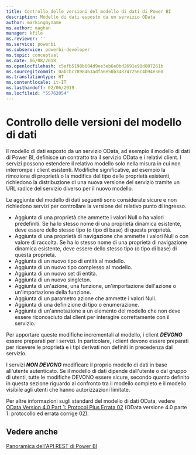 ```yaml
---
title: Controllo delle versioni del modello di dati di Power BI
description: Modello di dati esposto da un servizio OData
author: markingmyname
ms.author: maghan
manager: kfile
ms.reviewer: ''
ms.service: powerbi
ms.subservice: powerbi-developer
ms.topic: conceptual
ms.date: 06/08/2018
ms.openlocfilehash: c5efb5198b604d9ee3eb6e0bd2691e98d807261b
ms.sourcegitcommit: 0abcbc7898463adfa6e50b348747256c4b94e360
ms.translationtype: HT
ms.contentlocale: it-IT
ms.lasthandoff: 02/06/2019
ms.locfileid: "55762054"
---
```

# <a name="data-model-versioning"></a>Controllo delle versioni del modello di dati

Il modello di dati esposto da un servizio OData, ad esempio il modello di dati di Power BI, definisce un contratto tra il servizio OData e i relativi client. I servizi possono estendere il relativo modello solo nella misura in cui non interrompe i client esistenti. Modifiche significative, ad esempio la rimozione di proprietà o la modifica del tipo delle proprietà esistenti, richiedono la distribuzione di una nuova versione del servizio tramite un URL radice del servizio diverso per il nuovo modello.  
  
Le aggiunte del modello di dati seguenti sono considerate sicure e non richiedono servizi per controllare la versione del relativo punto di ingresso.  
  
* Aggiunta di una proprietà che ammette i valori Null o ha valori predefiniti. Se ha lo stesso nome di una proprietà dinamica esistente, deve essere dello stesso tipo (o tipo di base) di questa proprietà.  
* Aggiunta di una proprietà di navigazione che ammette i valori Null o con valore di raccolta. Se ha lo stesso nome di una proprietà di navigazione dinamica esistente, deve essere dello stesso tipo (o tipo di base) di questa proprietà.  
* Aggiunta di un nuovo tipo di entità al modello.  
* Aggiunta di un nuovo tipo complesso al modello.  
* Aggiunta di un nuovo set di entità.  
* Aggiunta di un nuovo singleton.  
* Aggiunta di un'azione, una funzione, un'importazione dell'azione o un'importazione della funzione.
* Aggiunta di un parametro azione che ammette i valori Null.  
* Aggiunta di una definizione di tipo o enumerazione.  
* Aggiunta di un'annotazione a un elemento del modello che non deve essere riconosciuto dal client per interagire correttamente con il servizio.  
  
Per apportare queste modifiche incrementali al modello, i client ***DEVONO*** essere preparati per i servizi. In particolare, i client devono essere preparati per ricevere le proprietà e i tipi derivati non definiti in precedenza dal servizio.  
  
I servizi ***NON DEVONO*** modificare il proprio modello di dati in base all'utente autenticato. Se il modello di dati dipende dall'utente o dal gruppo di utenti, tutte le modifiche DEVONO essere sicure, secondo quanto definito in questa sezione riguardo al confronto tra il modello completo e il modello visibile agli utenti che hanno autorizzazioni limitate.  
  
Per altre informazioni sugli standard del modello di dati OData, vedere [OData Version 4.0 Part 1: Protocol Plus Errata 02](http://docs.oasis-open.org/odata/odata/v4.0/odata-v4.0-part1-protocol.html) (OData versione 4.0 parte 1: protocollo ed errata corrige 02).  
  
## <a name="see-also"></a>Vedere anche
[Panoramica dell'API REST di Power BI](https://docs.microsoft.com/rest/api/power-bi/)  
